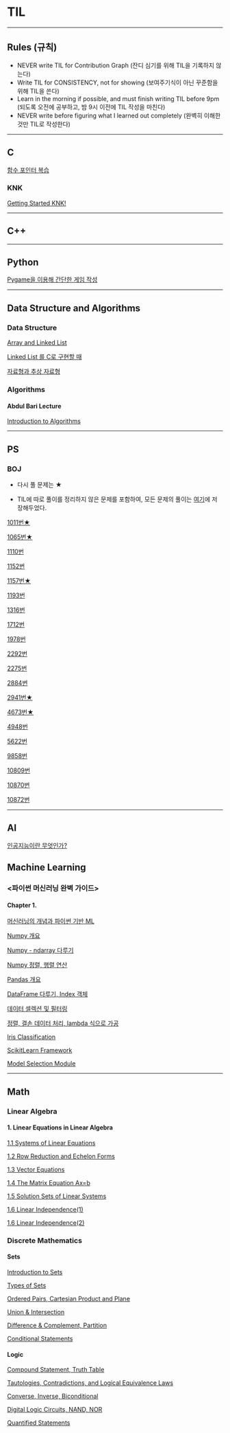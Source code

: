 # TIL



***

## Rules (규칙)
* NEVER write TIL for Contribution Graph (잔디 심기를 위해 TIL을 기록하지 않는다)
* Write TIL for CONSISTENCY, not for showing (보여주기식이 아닌 꾸준함을 위해 TIL을 쓴다)
* Learn in the morning if possible, and must finish writing TIL before 9pm (되도록 오전에 공부하고, 밤 9시 이전에 TIL 작성을 마친다)
* NEVER write before figuring what I learned out completely (완벽히 이해한 것만 TIL로 작성한다)

***

## C

[함수 포인터 복습](https://velog.io/@charlieppark/%ED%95%A8%EC%88%98-%ED%8F%AC%EC%9D%B8%ED%84%B0-%EB%B3%B5%EC%8A%B5)

### KNK

[Getting Started KNK!](https://velog.io/@charlieppark/Getting-Started-KNK)

***

## C++

***

## Python

[Pygame을 이용해 간단한 게임 작성](https://velog.io/@charlieppark/Pygame%EC%9D%84-%EC%9D%B4%EC%9A%A9%ED%95%B4-%EA%B0%84%EB%8B%A8%ED%95%9C-%EA%B2%8C%EC%9E%84-%EC%9E%91%EC%84%B1)

***

## Data Structure and Algorithms

### Data Structure

[Array and Linked List](https://velog.io/@charlieppark/Array-and-Linked-List)

[Linked List 를 C로 구현할 때](https://velog.io/@charlieppark/Linked-List-%EB%A5%BC-C%EB%A1%9C-%EA%B5%AC%ED%98%84%ED%95%A0-%EB%95%8C)

[자료형과 추상 자료형](https://velog.io/@charlieppark/%EC%9E%90%EB%A3%8C%ED%98%95%EA%B3%BC-%EC%B6%94%EC%83%81-%EC%9E%90%EB%A3%8C%ED%98%95)

### Algorithms

#### Abdul Bari Lecture

[Introduction to Algorithms](https://velog.io/@charlieppark/Introduction-to-Algorithms)

***

## PS

### BOJ

* 다시 풀 문제는 ★

* TIL에 따로 풀이를 정리하지 않은 문제를 포함하여, 모든 문제의 풀이는 [여기](https://github.com/charlieppark/BOJ-solutions)에 저장해두었다.

[1011번★](https://velog.io/@charlieppark/%EB%B0%B1%EC%A4%80-1011%EB%B2%88)

[1065번★](https://velog.io/@charlieppark/%EB%B0%B1%EC%A4%80-1065%EB%B2%88)

[1110번](https://velog.io/@charlieppark/%EB%B0%B1%EC%A4%80-1110%EB%B2%88)

[1152번](https://velog.io/@charlieppark/%EB%B0%B1%EC%A4%80-1152%EB%B2%88)

[1157번★](https://velog.io/@charlieppark/%EB%B0%B1%EC%A4%80-1157%EB%B2%88)

[1193번](https://velog.io/@charlieppark/%EB%B0%B1%EC%A4%80-1193%EB%B2%88)

[1316번](https://velog.io/@charlieppark/%EB%B0%B1%EC%A4%80-9nfyoj0y)

[1712번](https://velog.io/@charlieppark/%EB%B0%B1%EC%A4%80-1712%EB%B2%88)

[1978번](https://velog.io/@charlieppark/%EB%B0%B1%EC%A4%80-1978%EB%B2%88)

[2292번](https://velog.io/@charlieppark/%EB%B0%B1%EC%A4%80-2292%EB%B2%88)

[2275번](https://velog.io/@charlieppark/%EB%B0%B1%EC%A4%80-2775%EB%B2%88)

[2884번](https://velog.io/@charlieppark/%EB%B0%B1%EC%A4%80-2884%EB%B2%88)

[2941번★](https://velog.io/@charlieppark/%EB%B0%B1%EC%A4%80-2941%EB%B2%88)

[4673번★](https://velog.io/@charlieppark/%EB%B0%B1%EC%A4%80-4673%EB%B2%88)

[4948번](https://velog.io/@charlieppark/%EB%B0%B1%EC%A4%80-4948%EB%B2%88)

[5622번](https://velog.io/@charlieppark/%EB%B0%B1%EC%A4%80-5622%EB%B2%88)

[9858번](https://velog.io/@charlieppark/%EB%B0%B1%EC%A4%80-9858%EB%B2%88)

[10809번](https://velog.io/@charlieppark/%EB%B0%B1%EC%A4%80)

[10870번](https://velog.io/@charlieppark/%EB%B0%B1%EC%A4%80-10870%EB%B2%88)

[10872번](https://velog.io/@charlieppark/%EB%B0%B1%EC%A4%80-10872%EB%B2%88)

***

## AI

[인공지능이란 무엇인가?](https://velog.io/@charlieppark/%EC%9D%B8%EA%B3%B5%EC%A7%80%EB%8A%A5%EC%9D%B4%EB%9E%80-%EB%AC%B4%EC%97%87%EC%9D%B8%EA%B0%80)

## Machine Learning

### <파이썬 머신러닝 완벽 가이드>

#### Chapter 1.

[머신러닝의 개념과 파이썬 기반 ML](https://velog.io/@charlieppark/%ED%8C%8C%EC%9D%B4%EC%8D%AC-%EB%A8%B8%EC%8B%A0%EB%9F%AC%EB%8B%9D-%EC%99%84%EB%B2%BD-%EA%B0%80%EC%9D%B4%EB%93%9C-Chap-01.0102)

[Numpy 개요](https://velog.io/@charlieppark/NumPy-%EA%B0%9C%EC%9A%94)

[Numpy - ndarray 다루기](https://velog.io/@charlieppark/ndarray-%EB%8B%A4%EB%A3%A8%EA%B8%B0)

[Numpy 정렬, 행렬 연산](https://velog.io/@charlieppark/Numpy-%EC%A0%95%EB%A0%AC-%ED%96%89%EB%A0%AC-%EC%97%B0%EC%82%B0)

[Pandas 개요](https://velog.io/@charlieppark/Pandas-Overview)

[DataFrame 다루기, Index 객체](https://velog.io/@charlieppark/DataFrame-%EB%8B%A4%EB%A3%A8%EA%B8%B0-Index-%EA%B0%9D%EC%B2%B4)

[데이터 셀렉션 및 필터링](https://velog.io/@charlieppark/%EB%8D%B0%EC%9D%B4%ED%84%B0-%EC%85%80%EB%A0%89%EC%85%98-%EB%B0%8F-%ED%95%84%ED%84%B0%EB%A7%81)

[정렬, 결손 데이터 처리, lambda 식으로 가공](https://velog.io/@charlieppark/%EC%A0%95%EB%A0%AC-%EA%B2%B0%EC%86%90-%EB%8D%B0%EC%9D%B4%ED%84%B0-%EC%B2%98%EB%A6%AC-lambda-%EC%8B%9D%EC%9C%BC%EB%A1%9C-%EA%B0%80%EA%B3%B5)

[Iris Classification](https://velog.io/@charlieppark/Iris-Classification)

[ScikitLearn Framework](https://velog.io/@charlieppark/ScikitLearn-Framework)

[Model Selection Module](https://velog.io/@charlieppark/Model-Selection-Module)

***

## Math

### Linear Algebra

#### 1. Linear Equations in Linear Algebra

[1.1 Systems of Linear Equations](https://velog.io/@charlieppark/1.1-Systems-of-Linear-Equations)

[1.2 Row Reduction and Echelon Forms](https://velog.io/@charlieppark/1.2-Row-Reduction-and-Echelon-Forms)

[1.3 Vector Equations](https://velog.io/@charlieppark/1.3-Vector-Equations)

[1.4 The Matrix Equation Ax=b](https://velog.io/@charlieppark/1.4-The-Matrix-Equation-Axb)

[1.5 Solution Sets of Linear Systems](https://velog.io/@charlieppark/1.5-Solution-Sets-of-Linear-Systems)

[1.6 Linear Independence(1)](https://velog.io/@charlieppark/1.6-Linear-Independence1)

[1.6 Linear Independence(2)](https://velog.io/@charlieppark/1.6-Linear-Independence2)

### Discrete Mathematics

#### Sets

[Introduction to Sets](https://velog.io/@charlieppark/Introduction-to-Sets)

[Types of Sets](https://velog.io/@charlieppark/Types-of-Sets)

[Ordered Pairs, Cartesian Product and Plane](https://velog.io/@charlieppark/Ordered-Pairs-Cartesian-Product-and-Plane)

[Union & Intersection](https://velog.io/@charlieppark/Union-Intersection)

[Difference & Complement, Partition](https://velog.io/@charlieppark/Difference-Complement-Partition)

[Conditional Statements](https://velog.io/@charlieppark/Conditional-Statements)

#### Logic

[Compound Statement, Truth Table](https://velog.io/@charlieppark/Compound-Statement-Truth-Table)

[Tautologies, Contradictions, and Logical Equivalence Laws](https://velog.io/@charlieppark/Tautologies-Contradictions-and-Logical-Equivalence-Laws)

[Converse, Inverse, Biconditional](https://velog.io/@charlieppark/Converse-Inverse-Biconditional)

[Digital Logic Circuits, NAND, NOR](https://velog.io/@charlieppark/Digital-Logic-Circuits-NAND-NOR)

[Quantified Statements](https://velog.io/@charlieppark/Quantified-Statements)
